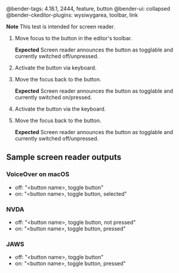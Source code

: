 @bender-tags: 4.18.1, 2444, feature, button
@bender-ui: collapsed
@bender-ckeditor-plugins: wysiwygarea, toolbar, link

**Note** This test is intended for screen reader.

1. Move focus to the button in the editor's toolbar.

	**Expected** Screen reader announces the button as togglable and currently switched off/unpressed.
1. Activate the button via keyboard.
1. Move the focus back to the button.

	**Expected** Screen reader announces the button as togglable and currently switched on/pressed.
1. Activate the button via the keyboard.
1. Move the focus back to the button.

	**Expected** Screen reader announces the button as togglable and currently switched off/unpressed.

## Sample screen reader outputs

### VoiceOver on macOS

* off: "&lt;button name&gt;, toggle button"
* on: "&lt;button name&gt;, toggle button, selected"

### NVDA

* off: "&lt;button name&gt;, toggle button, not pressed"
* on: "&lt;button name&gt;, toggle button, pressed"

### JAWS

* off: "&lt;button name&gt;, toggle button"
* on: "&lt;button name&gt;, toggle button, pressed"
